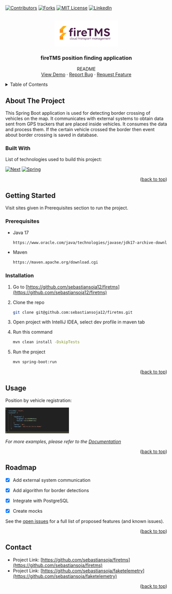<!-- Improved compatibility of back to top link: See: https://github.com/othneildrew/Best-README-Template/pull/73 -->
<a name="readme-top"></a>


<!-- PROJECT SHIELDS -->
<!--
*** I'm using markdown "reference style" links for readability.
*** Reference links are enclosed in brackets [ ] instead of parentheses ( ).
*** See the bottom of this document for the declaration of the reference variables
*** for contributors-url, forks-url, etc. This is an optional, concise syntax you may use.
*** https://www.markdownguide.org/basic-syntax/#reference-style-links
-->
[![Contributors][contributors-shield]][contributors-url]
[![Forks][forks-shield]][forks-url]
[![MIT License][license-shield]][license-url]
[![LinkedIn][linkedin-shield]][linkedin-url]



<!-- PROJECT LOGO -->
<br />
<div align="center">
  <a href="https://github.com/sebastiansoja12/firetms">
    <img src="FireApplication/src/main/resources/templates/firetms.png" alt="Logo" width="198" height="80">
  </a>

<h3 align="center">fireTMS position finding application</h3>

  <p align="center">
    README
    <br />
    <a href="https://firetms.herokuapp.com/">View Demo</a>
    ·
    <a href="https://github.com/sebastiansoja12/firetms/issues">Report Bug</a>
    ·
    <a href="https://github.com/sebastiansoja12/firetms">Request Feature</a>
  </p>
</div>



<!-- TABLE OF CONTENTS -->
<details>
  <summary>Table of Contents</summary>
  <ol>
    <li>
      <a href="#about-the-project">About The Project</a>
      <ul>
        <li><a href="#built-with">Built With</a></li>
      </ul>
    </li>
    <li>
      <a href="#getting-started">Getting Started</a>
      <ul>
        <li><a href="#prerequisites">Prerequisites</a></li>
        <li><a href="#installation">Installation</a></li>
      </ul>
    </li>
    <li><a href="#usage">Usage</a></li>
    <li><a href="#roadmap">Roadmap</a></li>
    <li><a href="#contact">Contact</a></li>
  </ol>
</details>



<!-- ABOUT THE PROJECT -->
## About The Project

This Spring Boot application is used for detecting border crossing of vehicles on the map.
It communicates with external systems to obtain data sent from GPS trackers that are placed
inside vehicles. It consumes the data and process them.
If the certain vehicle crossed the border then event about border crossing is saved in database.



### Built With

List of technologies used to build this project:

[![Next][Spring-boot]][Spring-url]
[![Spring][Java]][Java-url]

<p align="right">(<a href="#readme-top">back to top</a>)</p>



<!-- GETTING STARTED -->
## Getting Started

Visit sites given in Prerequisites section to run the project.

### Prerequisites
* Java 17
  ```sh
  https://www.oracle.com/java/technologies/javase/jdk17-archive-downloads.html
  ```
* Maven
  ```sh
  https://maven.apache.org/download.cgi
  ```

### Installation
1. Go to [https://github.com/sebastiansoja12/firetms](https://github.com/sebastiansoja12/firetms)
2. Clone the repo
   ```sh
   git clone git@github.com:sebastiansoja12/firetms.git
   ```
3. Open project with IntelliJ IDEA, select dev profile in maven tab
4. Run this command
   ```sh
   mvn clean install -DskipTests
   ```
   
4. Run the project 
   ```sh
   mvn spring-boot:run
   ```

<p align="right">(<a href="#readme-top">back to top</a>)</p>



<!-- USAGE EXAMPLES -->
## Usage
Position by vehicle registration:

<img src="FireApplication/src/main/resources/templates/positions.png" alt="Logo" width="198" height="80">
  
_For more examples, please refer to the [Documentation](https://example.com)_

<p align="right">(<a href="#readme-top">back to top</a>)</p>


<!-- ROADMAP -->
## Roadmap

- [x] Add external system communication
- [x] Add algorithm for border detections
- [x] Integrate with PostgreSQL
- [x] Create mocks


See the [open issues](https://github.com/sebastiansoja12/firemts/issues) for a full list of proposed features (and known issues).

<p align="right">(<a href="#readme-top">back to top</a>)</p>

<!-- CONTACT -->
## Contact


* Project Link: [https://github.com/sebastiansoja/firetms](https://github.com/sebastiansoja/firetms)
* Project Link: [https://github.com/sebastiansoja/faketelemetry](https://github.com/sebastiansoja/faketelemetry)

<p align="right">(<a href="#readme-top">back to top</a>)</p>

<!-- MARKDOWN LINKS & IMAGES -->
<!-- https://www.markdownguide.org/basic-syntax/#reference-style-links -->
[contributors-shield]: https://img.shields.io/github/contributors/sebastiansoja12/firetms
[contributors-url]: https://github.com/sebastiansoja12/firetms/graphs/contributors
[forks-shield]: https://img.shields.io/github/forks/sebastiansoja12/firetms?style=for-the-badge
[forks-url]: https://github.com/sebastiansoja12/firetms/network/members
[stars-url]: https://github.com/othneildrew/Best-README-Template/stargazers
[issues-shield]: https://img.shields.io/github/issues/othneildrew/Best-README-Template.svg?style=for-the-badge
[issues-url]: https://github.com/othneildrew/Best-README-Template/issues
[license-shield]: https://img.shields.io/github/license/othneildrew/Best-README-Template.svg?style=for-the-badge
[license-url]: https://github.com/othneildrew/Best-README-Template/blob/master/LICENSE.txt
[linkedin-shield]: https://img.shields.io/badge/-LinkedIn-black.svg?style=for-the-badge&logo=linkedin&colorB=555
[linkedin-url]: https://www.linkedin.com/in/sebastian-soja-1194761a2/
[product-screenshot]: images/screenshot.png
[Spring-boot]: https://img.shields.io/badge/SpringBoot-6DB33F?style=flat-square&logo=Spring&logoColor=white
[Spring-url]: https://spring.io/
[Java]: https://img.shields.io/badge/Java-ED8B00?style=for-the-badge&logo=java&logoColor=white
[Java-url]: https://spring.io/
[React.js]: https://img.shields.io/badge/React-20232A?style=for-the-badge&logo=react&logoColor=61DAFB
[React-url]: https://reactjs.org/
[Vue.js]: https://img.shields.io/badge/Vue.js-35495E?style=for-the-badge&logo=vuedotjs&logoColor=4FC08D
[Vue-url]: https://vuejs.org/
[Angular.io]: https://img.shields.io/badge/Angular-DD0031?style=for-the-badge&logo=angular&logoColor=white
[Angular-url]: https://angular.io/
[Svelte.dev]: https://img.shields.io/badge/Svelte-4A4A55?style=for-the-badge&logo=svelte&logoColor=FF3E00
[Svelte-url]: https://svelte.dev/
[Laravel.com]: https://img.shields.io/badge/Laravel-FF2D20?style=for-the-badge&logo=laravel&logoColor=white
[Laravel-url]: https://laravel.com
[Bootstrap.com]: https://img.shields.io/badge/Bootstrap-563D7C?style=for-the-badge&logo=bootstrap&logoColor=white
[Bootstrap-url]: https://getbootstrap.com
[JQuery.com]: https://img.shields.io/badge/jQuery-0769AD?style=for-the-badge&logo=jquery&logoColor=white
[JQuery-url]: https://jquery.com 
